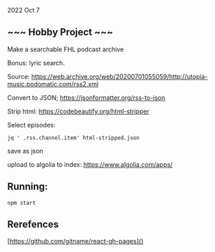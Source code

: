 2022 Oct 7
## ~~~ Hobby Project ~~~
Make a searchable FHL podcast archive

Bonus: lyric search.

Source: https://web.archive.org/web/20200701055059/http://utopia-music.podomatic.com/rss2.xml

Convert to JSON; https://jsonformatter.org/rss-to-json

Strip html: https://codebeautify.org/html-stripper

Select episodes:
```
jq ' .rss.channel.item' html-stripped.json
```
save as json

upload to algolia to index: https://www.algolia.com/apps/

## Running:
`npm start`

## Rerefences
[https://github.com/gitname/react-gh-pages]()